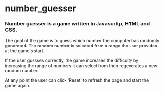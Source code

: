 # number_guesser
### Number guesser is a game written in Javascritp, HTML and CSS. 
The goal of the game is to guess which number the computer has randomly generated. The random number is selected from a range the user provides at the game's start.

If the user guesses correctly, the game increases the difficulty by increasing the range of numbers it can select from then regenerates a new random number.

At any point the user can click 'Reset' to refresh the page and start the game again.

